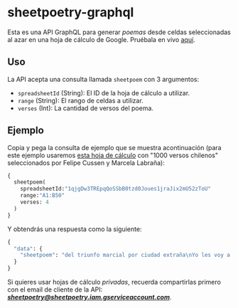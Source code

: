 # sheetpoetry-graphql

Esta es una API GraphQL para generar _poemas_ desde celdas seleccionadas al azar en una hoja de cálculo de Google. Pruébala en vivo [aquí](https://sheetpoetry.now.sh).

## Uso

La API acepta una consulta llamada `sheetpoem` con 3 argumentos:

- `spreadsheetId` (String): El ID de la hoja de cálculo a utilizar.
- `range` (String): El rango de celdas a utilizar.
- `verses` (Int): La cantidad de versos del poema.

## Ejemplo

Copia y pega la consulta de ejemplo que se muestra acontinuación (para este ejemplo usaremos [esta hoja de cálculo](https://docs.google.com/spreadsheets/d/1qjgDw3TREpqQoSSbB0tzd0Joues1jraJix2mU52zToU) con "1000 versos chilenos" seleccionados por Felipe Cussen y Marcela Labraña):

```graphql
{
  sheetpoem(
    spreadsheetId:"1qjgDw3TREpqQoSSbB0tzd0Joues1jraJix2mU52zToU"
    range:"A1:B50"
    verses: 4
  )
}
```

Y obtendrás una respuesta como la siguiente:

```graphql
{
  "data": {
    "sheetpoem": "del triunfo marcial por ciudad extraña\nYo les voy a contar lo que nadie ha visto no acepto a ningún inepto\nChile limita al centro de la injusticia A recorrer me dediqué este día\nSe chileniza y se idiotiza tictaquea en la oficina del jefe-estación"
  }
}
```

Si quieres usar hojas de cálculo *privadas*, recuerda compartirlas primero con el email de cliente de la API: ***sheetpoetry@sheetpoetry.iam.gserviceaccount.com***.
